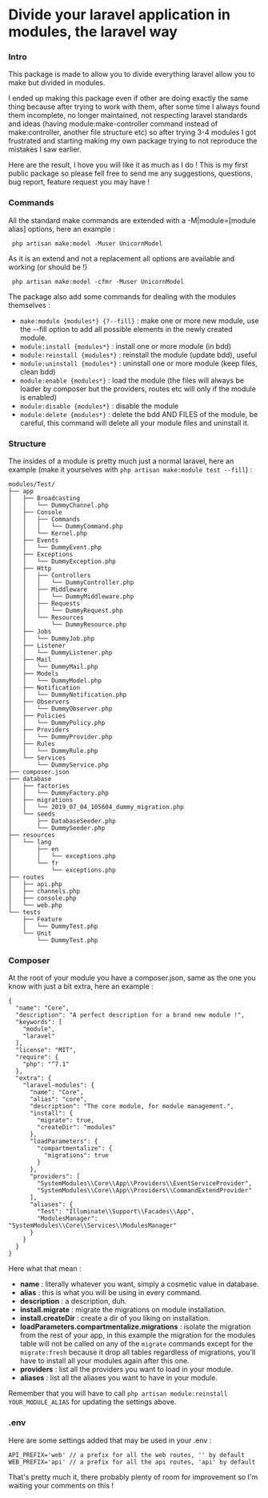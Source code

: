 # Divide your laravel application in modules, the laravel way

### Intro

This package is made to allow you to divide everything laravel allow you to make but divided in modules.

I ended up making this package even if other are doing exactly the same thing because after trying to work with them,
after some time I always found them incomplete, no longer maintained, not respecting laravel standards and ideas (having module:make-controller command instead of make:controller, another file structure etc)
so after trying 3-4 modules I got frustrated and starting making my own package trying to not reproduce the mistakes I saw earlier.

Here are the result, I hove you will like it as much as I do !
This is my first public package so please fell free to send me any suggestions, questions, bug report, feature request you may have !

### Commands

All the standard make commands are extended with a -M|module=[module alias] options, here an example :

``` php artisan make:model -Muser UnicornModel```

As it is an extend and not a replacement all options are available and working (or should be !)

``` php artisan make:model -cfmr -Muser UnicornModel```

The package also add some commands for dealing with the modules themselves :

- ```make:module {modules*} {?--fill}``` : make one or more new module, use the --fill option to add all possible elements in the newly created module.
- ```module:install {modules*}``` : install one or more module (in bdd)
- ```module:reinstall {modules*}``` : reinstall the module (update bdd), useful 
- ```module:uninstall {modules*}``` : uninstall one or more module (keep files, clean bdd)
- ```module:enable {modules*}``` : load the module (the files will always be loader by composer but the providers, routes etc will only if the module is enabled)
- ```module:disable {modules*}``` : disable the module
- ```module:delete {modules*}``` : delete the bdd AND FILES of the module, be careful, this command will delete all your module files and uninstall it.


### Structure

The insides of a module is pretty much just a normal laravel, here an example (make it yourselves with ```php artisan make:module test --fill```) :

```
modules/Test/
├── app
│   ├── Broadcasting
│   │   └── DummyChannel.php
│   ├── Console
│   │   ├── Commands
│   │   │   └── DummyCommand.php
│   │   └── Kernel.php
│   ├── Events
│   │   └── DummyEvent.php
│   ├── Exceptions
│   │   └── DummyException.php
│   ├── Http
│   │   ├── Controllers
│   │   │   └── DummyController.php
│   │   ├── Middleware
│   │   │   └── DummyMiddleware.php
│   │   ├── Requests
│   │   │   └── DummyRequest.php
│   │   └── Resources
│   │       └── DummyResource.php
│   ├── Jobs
│   │   └── DummyJob.php
│   ├── Listener
│   │   └── DummyListener.php
│   ├── Mail
│   │   └── DummyMail.php
│   ├── Models
│   │   └── DummyModel.php
│   ├── Notification
│   │   └── DummyNotification.php
│   ├── Observers
│   │   └── DummyObserver.php
│   ├── Policies
│   │   └── DummyPolicy.php
│   ├── Providers
│   │   └── DummyProvider.php
│   ├── Rules
│   │   └── DummyRule.php
│   └── Services
│       └── DummyService.php
├── composer.json
├── database
│   ├── factories
│   │   └── DummyFactory.php
│   ├── migrations
│   │   └── 2019_07_04_105604_dummy_migration.php
│   └── seeds
│       ├── DatabaseSeeder.php
│       └── DummySeeder.php
├── resources
│   └── lang
│       ├── en
│       │   └── exceptions.php
│       └── fr
│           └── exceptions.php
├── routes
│   ├── api.php
│   ├── channels.php
│   ├── console.php
│   └── web.php
└── tests
    ├── Feature
    │   └── DummyTest.php
    └── Unit
        └── DummyTest.php
```

### Composer

At the root of your module you have a composer.json, same as the one you know with just a bit extra, here an example :

```
{
  "name": "Core",
  "description": "A perfect description for a brand new module !",
  "keywords": [
    "module",
    "laravel"
  ],
  "license": "MIT",
  "require": {
    "php": "^7.1"
  },
  "extra": {
    "laravel-modules": {
      "name": "Core",
      "alias": "core",
      "description": "The core module, for module management.",
      "install": {
        "migrate": true,
        "createDir": "modules"
      },
      "loadParameters": {
        "compartmentalize": {
          "migrations": true
        }
      },
      "providers": [
        "SystemModules\\Core\\App\\Providers\\EventServiceProvider",
        "SystemModules\\Core\\App\\Providers\\CommandExtendProvider"
      ],
      "aliases": {
        "Test": "Illuminate\\Support\\Facades\\App",
        "ModulesManager": "SystemModules\\Core\\Services\\ModulesManager"
      }
    }
  }
}
```

Here what that mean :
- **name** : literally whatever you want, simply a cosmetic value in database.
- **alias** : this is what you will be using in every command.
- **description** : a description, duh.
- **install.migrate** : migrate the migrations on module installation.
- **install.createDir** : create a dir of you liking on installation.
- **loadParameters.compartmentalize.migrations** : isolate the migration from the rest of your app, in this example the migration for the modules table will not be called on any of the ```migrate``` commands except for the ```migrate:fresh``` because it drop all tables regardless of migrations, you'll have to install all your modules again after this one.
- **providers** : list all the providers you want to load in your module.
- **aliases** : list all the aliases you want to have in your module.

Remember that you will have to call ```php artisan module:reinstall YOUR_MODULE_ALIAS``` for updating the settings above.

### .env

Here are some settings added that may be used in your .env :

```
API_PREFIX='web' // a prefix for all the web routes, '' by default
WEB_PREFIX='api' // a prefix for all the api routes, 'api' by default
```

That's pretty much it, there probably plenty of room for improvement so I'm waiting your comments on this !